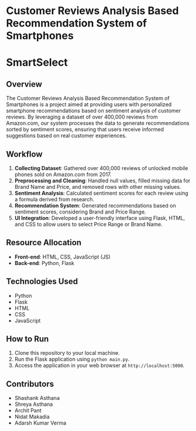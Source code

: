 # Customer Reviews Analysis Based Recommendation System of Smartphones
# SmartSelect
## Overview
The Customer Reviews Analysis Based Recommendation System of Smartphones is a project aimed at providing users with personalized smartphone recommendations based on sentiment analysis of customer reviews. By leveraging a dataset of over 400,000 reviews from Amazon.com, our system processes the data to generate recommendations sorted by sentiment scores, ensuring that users receive informed suggestions based on real customer experiences.

## Workflow
1. **Collecting Dataset**: Gathered over 400,000 reviews of unlocked mobile phones sold on Amazon.com from 2017.
2. **Preprocessing and Cleaning**: Handled null values, filled missing data for Brand Name and Price, and removed rows with other missing values.
3. **Sentiment Analysis**: Calculated sentiment scores for each review using a formula derived from research.
4. **Recommendation System**: Generated recommendations based on sentiment scores, considering Brand and Price Range.
5. **UI Integration**: Developed a user-friendly interface using Flask, HTML, and CSS to allow users to select Price Range or Brand Name.

## Resource Allocation
- **Front-end**: HTML, CSS, JavaScript (JS)
- **Back-end**: Python, Flask

## Technologies Used
- Python
- Flask
- HTML
- CSS
- JavaScript

## How to Run
1. Clone this repository to your local machine.
2. Run the Flask application using `python main.py`.
3. Access the application in your web browser at `http://localhost:5000`.

## Contributors
- Shashank Asthana 
- Shreya Asthana
- Archit Pant
- Nidat Makadia
- Adarsh Kumar Verma

